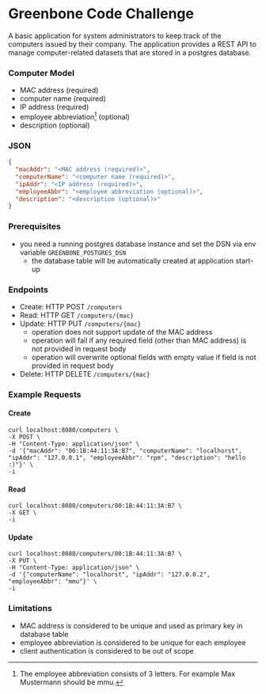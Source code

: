 # Greenbone Code Challenge

A basic application for system administrators to keep track of the computers issued by their company.
The application provides a REST API to manage computer-related datasets that are stored in a postgres database.


### Computer Model

- MAC address (required)
- computer name (required)
- IP address (required)
- employee abbreviation[^1] (optional)
- description (optional)

[^1]: The employee abbreviation consists of 3 letters. For example Max Mustermann should be mmu.


### JSON

```json
{
  "macAddr": "<MAC address (required)>",
  "computerName": "<computer name (required)>",
  "ipAddr": "<IP address (required)>",
  "employeeAbbr": "<employee abbreviation (optional)>",
  "description": "<description (optional)>"
}
```

### Prerequisites

- you need a running postgres database instance and set the DSN via env variable `GREENBONE_POSTGRES_DSN`
  - the database table will be automatically created at application start-up


### Endpoints

- Create: HTTP POST `/computers`
- Read: HTTP GET `/computers/{mac}`
- Update: HTTP PUT `/computers/{mac}`
  - operation does not support update of the MAC address
  - operation will fail if any required field (other than MAC address) is not provided in request body
  - operation will overwrite optional fields with empty value if field is not provided in request body
- Delete: HTTP DELETE `/computers/{mac}`


### Example Requests

#### Create
    curl localhost:8080/computers \
    -X POST \
    -H "Content-Type: application/json" \
    -d '{"macAddr": "00:1B:44:11:3A:B7", "computerName": "localhorst", "ipAddr": "127.0.0.1", "employeeAbbr": "rpm", "description": "hello :)"}' \
    -i

#### Read
    curl localhost:8080/computers/00:1B:44:11:3A:B7 \
    -X GET \
    -i

#### Update
    curl localhost:8080/computers/00:1B:44:11:3A:B7 \
    -X PUT \
    -H "Content-Type: application/json" \
    -d '{"computerName": "localhorst", "ipAddr": "127.0.0.2", "employeeAbbr": "mmu"}' \
    -i


### Limitations

- MAC address is considered to be unique and used as primary key in database table
- employee abbreviation is considered to be unique for each employee
- client authentication is considered to be out of scope

